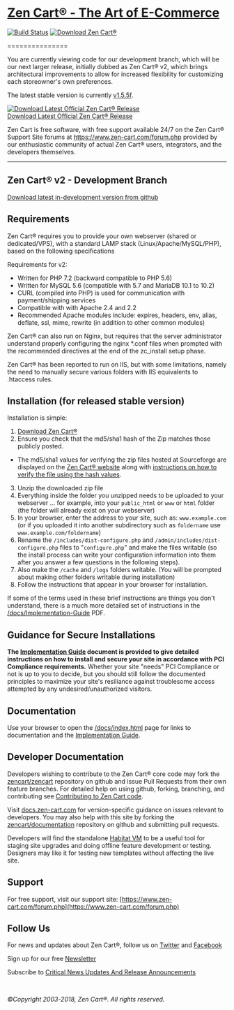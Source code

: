 # [Zen Cart&reg; - The Art of E-Commerce](https://www.zen-cart.com/) 
[![Build Status](https://travis-ci.org/zencart/zencart.svg)](https://travis-ci.org/zencart/zencart) 
[![Download Zen Cart&reg;](https://img.shields.io/sourceforge/dm/zencart.svg)](http://sourceforge.net/projects/zencart/files/latest/download)

===============

You are currently viewing code for our development branch, which will be our next larger release, initially dubbed as Zen Cart&reg; v2, which brings architectural improvements to allow for increased flexibility for customizing each storeowner's own preferences.

The latest stable version is currently [v1.5.5f](https://github.com/zencart/zencart/releases).

[![Download Latest Official Zen Cart&reg; Release](https://a.fsdn.com/con/app/sf-download-button)<br>Download Latest Official Zen Cart&reg; Release](http://sourceforge.net/projects/zencart/files/latest/download)


Zen Cart is free software, with free support available 24/7 on the Zen Cart&reg; Support Site forums at <https://www.zen-cart.com/forum.php> provided by our enthusiastic community of actual Zen Cart&reg; users, integrators, and the developers themselves.

--------------------


Zen Cart&reg; v2 - Development Branch
--------------------
[Download latest in-development version from github](https://github.com/zencart/zencart/archive/develop.zip)

Requirements
------------
Zen Cart&reg; requires you to provide your own webserver (shared or dedicated/VPS), with a standard LAMP stack (Linux/Apache/MySQL/PHP), based on the following specifications

Requirements for v2:
- Written for PHP 7.2 (backward compatible to PHP 5.6)
- Written for MySQL 5.6 (compatible with 5.7 and MariaDB 10.1 to 10.2)
- CURL (compiled into PHP) is used for communication with payment/shipping services
- Compatible with with Apache 2.4 and 2.2
- Recommended Apache modules include: expires, headers, env, alias, deflate, ssl, mime, rewrite (in addition to other common modules)

Zen Cart&reg; can also run on Nginx, but requires that the server administrator understand properly configuring the nginx *.conf files when prompted with the recommended directives at the end of the zc_install setup phase.

Zen Cart&reg; has been reported to run on IIS, but with some limitations, namely the need to manually secure various folders with IIS equivalents to .htaccess rules.



Installation (for released stable version)
------------

Installation is simple:

1. [Download Zen Cart&reg;](http://sourceforge.net/projects/zencart/files)
2. Ensure you check that the md5/sha1 hash of the Zip matches those publicly posted.
  * The md5/sha1 values for verifying the zip files hosted at Sourceforge are displayed on the [Zen Cart&reg; website](https://www.zen-cart.com/) along with [instructions on how to verify the file using the hash values](https://www.zen-cart.com/content.php?305).
3. Unzip the downloaded zip file 
4. Everything inside the folder you unzipped needs to be uploaded to your webserver … for example, into your `public_html` or `www` or `html` folder (the folder will already exist on your webserver)
5. In your browser, enter the address to your site, such as: `www.example.com` (or if you uploaded it into another subdirectory such as `foldername` use `www.example.com/foldername`)
6. Rename the `/includes/dist-configure.php` and `/admin/includes/dist-configure.php` files to "`configure.php`" and make the files writable (so the install process can write your configuration information into them after you answer a few questions in the following steps).
7. Also make the `/cache` and `/logs` folders writable. (You will be prompted about making other folders writable during installation)
8. Follow the instructions that appear in your browser for installation. 

If some of the terms used in these brief instructions are things you don't understand, there is a much more detailed set of instructions in the [/docs/Implementation-Guide](https://www.zen-cart.com/docs/implementation-guide-v155.pdf) PDF.


Guidance for Secure Installations
---------------------------------
__The [Implementation Guide](https://www.zen-cart.com/docs/implementation-guide-v155.pdf) document is provided to give detailed instructions on how to install and secure your site in accordance with PCI Compliance requirements.__ Whether your site "needs" PCI Compliance or not is up to you to decide, but you should still follow the documented principles to maximize your site's resiliance against troublesome access attempted by any undesired/unauthorized visitors.


Documentation
-------------
Use your browser to open the [/docs/index.html](http://www.zen-cart.com/docs/index.html) page for links to documentation and the [Implementation Guide](https://www.zen-cart.com/docs/implementation-guide-v155.pdf).


Developer Documentation
-----------------------
Developers wishing to contribute to the Zen Cart&reg; core code may fork the [zencart/zencart](https://github.com/zencart/zencart) repository on github and issue Pull Requests from their own feature branches. For detailed help on using github, forking, branching, and contributing see [Contributing to Zen Cart code](http://docs.zen-cart.com/Contributing/).

Visit [docs.zen-cart.com](http://docs.zen-cart.com) for version-specific guidance on issues relevant to developers.  You may also help with this site by forking the [zencart/documentation](https://github.com/zencart/documentation) repository on github and submitting pull requests.

Developers will find the standalone [Habitat VM](http://docs.zen-cart.com/Habitat/main) to be a useful tool for staging site upgrades and doing offline feature development or testing. Designers may like it for testing new templates without affecting the live site.


Support
-------
For free support, visit our support site: [https://www.zen-cart.com/forum.php](https://www.zen-cart.com/forum.php)

Follow Us
---------
For news and updates about Zen Cart&reg;, follow us on [Twitter](https://twitter.com/zencart) and [Facebook](https://facebook.com/zencart)

Sign up for our free [Newsletter](http://eepurl.com/bafnNj)

Subscribe to [Critical News Updates And Release Announcements](https://www.zen-cart.com/subscription.php?do=addsubscription&f=2)


&nbsp;  
  
*&copy;Copyright 2003-2018, Zen Cart&reg;. All rights reserved.*
